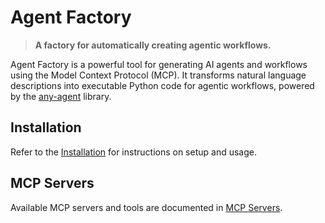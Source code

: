 # Agent Factory

> **A factory for automatically creating agentic workflows.**

Agent Factory is a powerful tool for generating AI agents and workflows using the Model Context Protocol (MCP). It transforms natural language descriptions into executable Python code for agentic workflows, powered by the [any-agent](https://mozilla-ai.github.io/any-agent/) library.

## Installation

Refer to the [Installation](getting-started/installation.md) for instructions on setup and usage.

## MCP Servers

Available MCP servers and tools are documented in [MCP Servers](user-guide/mcp-servers.md).
